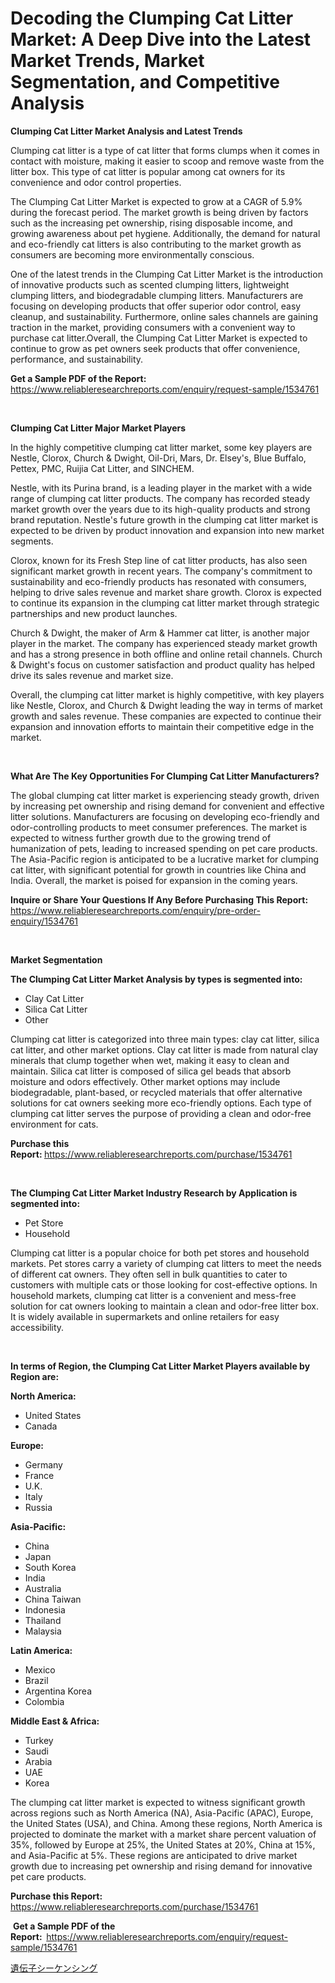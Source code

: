 <p><h1>Decoding the Clumping Cat Litter Market: A Deep Dive into the Latest Market Trends, Market Segmentation, and Competitive Analysis</h1></p><p><strong>Clumping Cat Litter Market Analysis and Latest Trends</strong></p>
<p><p>Clumping cat litter is a type of cat litter that forms clumps when it comes in contact with moisture, making it easier to scoop and remove waste from the litter box. This type of cat litter is popular among cat owners for its convenience and odor control properties.</p><p>The Clumping Cat Litter Market is expected to grow at a CAGR of 5.9% during the forecast period. The market growth is being driven by factors such as the increasing pet ownership, rising disposable income, and growing awareness about pet hygiene. Additionally, the demand for natural and eco-friendly cat litters is also contributing to the market growth as consumers are becoming more environmentally conscious.</p><p>One of the latest trends in the Clumping Cat Litter Market is the introduction of innovative products such as scented clumping litters, lightweight clumping litters, and biodegradable clumping litters. Manufacturers are focusing on developing products that offer superior odor control, easy cleanup, and sustainability. Furthermore, online sales channels are gaining traction in the market, providing consumers with a convenient way to purchase cat litter.Overall, the Clumping Cat Litter Market is expected to continue to grow as pet owners seek products that offer convenience, performance, and sustainability.</p></p>
<p><strong>Get a Sample PDF of the Report:&nbsp;</strong> <a href="https://www.reliableresearchreports.com/enquiry/request-sample/1534761">https://www.reliableresearchreports.com/enquiry/request-sample/1534761</a></p>
<p>&nbsp;</p>
<p><strong>Clumping Cat Litter Major Market Players</strong></p>
<p><p>In the highly competitive clumping cat litter market, some key players are Nestle, Clorox, Church & Dwight, Oil-Dri, Mars, Dr. Elsey's, Blue Buffalo, Pettex, PMC, Ruijia Cat Litter, and SINCHEM.</p><p>Nestle, with its Purina brand, is a leading player in the market with a wide range of clumping cat litter products. The company has recorded steady market growth over the years due to its high-quality products and strong brand reputation. Nestle's future growth in the clumping cat litter market is expected to be driven by product innovation and expansion into new market segments.</p><p>Clorox, known for its Fresh Step line of cat litter products, has also seen significant market growth in recent years. The company's commitment to sustainability and eco-friendly products has resonated with consumers, helping to drive sales revenue and market share growth. Clorox is expected to continue its expansion in the clumping cat litter market through strategic partnerships and new product launches.</p><p>Church & Dwight, the maker of Arm & Hammer cat litter, is another major player in the market. The company has experienced steady market growth and has a strong presence in both offline and online retail channels. Church & Dwight's focus on customer satisfaction and product quality has helped drive its sales revenue and market size.</p><p>Overall, the clumping cat litter market is highly competitive, with key players like Nestle, Clorox, and Church & Dwight leading the way in terms of market growth and sales revenue. These companies are expected to continue their expansion and innovation efforts to maintain their competitive edge in the market.</p></p>
<p>&nbsp;</p>
<p><strong>What Are The Key Opportunities For Clumping Cat Litter Manufacturers?</strong></p>
<p><p>The global clumping cat litter market is experiencing steady growth, driven by increasing pet ownership and rising demand for convenient and effective litter solutions. Manufacturers are focusing on developing eco-friendly and odor-controlling products to meet consumer preferences. The market is expected to witness further growth due to the growing trend of humanization of pets, leading to increased spending on pet care products. The Asia-Pacific region is anticipated to be a lucrative market for clumping cat litter, with significant potential for growth in countries like China and India. Overall, the market is poised for expansion in the coming years.</p></p>
<p><strong>Inquire or Share Your Questions If Any Before Purchasing This Report:</strong> <a href="https://www.reliableresearchreports.com/enquiry/pre-order-enquiry/1534761">https://www.reliableresearchreports.com/enquiry/pre-order-enquiry/1534761</a></p>
<p>&nbsp;</p>
<p><strong>Market Segmentation</strong></p>
<p><strong>The Clumping Cat Litter Market Analysis by types is segmented into:</strong></p>
<p><ul><li>Clay Cat Litter</li><li>Silica Cat Litter</li><li>Other</li></ul></p>
<p><p>Clumping cat litter is categorized into three main types: clay cat litter, silica cat litter, and other market options. Clay cat litter is made from natural clay minerals that clump together when wet, making it easy to clean and maintain. Silica cat litter is composed of silica gel beads that absorb moisture and odors effectively. Other market options may include biodegradable, plant-based, or recycled materials that offer alternative solutions for cat owners seeking more eco-friendly options. Each type of clumping cat litter serves the purpose of providing a clean and odor-free environment for cats.</p></p>
<p><strong>Purchase this Report:&nbsp;</strong><a href="https://www.reliableresearchreports.com/purchase/1534761">https://www.reliableresearchreports.com/purchase/1534761</a></p>
<p>&nbsp;</p>
<p><strong>The Clumping Cat Litter Market Industry Research by Application is segmented into:</strong></p>
<p><ul><li>Pet Store</li><li>Household</li></ul></p>
<p><p>Clumping cat litter is a popular choice for both pet stores and household markets. Pet stores carry a variety of clumping cat litters to meet the needs of different cat owners. They often sell in bulk quantities to cater to customers with multiple cats or those looking for cost-effective options. In household markets, clumping cat litter is a convenient and mess-free solution for cat owners looking to maintain a clean and odor-free litter box. It is widely available in supermarkets and online retailers for easy accessibility.</p></p>
<p>&nbsp;</p>
<p><strong>In terms of Region, the Clumping Cat Litter Market Players available by Region are:</strong></p>
<p>
    <p> <strong> North America: </strong>
        <ul>
            <li>United States</li>
            <li>Canada</li>
        </ul>
        </p> 
    <p> <strong> Europe: </strong>
        <ul>
            <li>Germany</li>
            <li>France</li>
            <li>U.K.</li>
            <li>Italy</li>
            <li>Russia</li>
        </ul>
        </p> 
    <p> <strong> Asia-Pacific: </strong>
        <ul>
            <li>China</li>
            <li>Japan</li>
            <li>South Korea</li>
            <li>India</li>
            <li>Australia</li>
            <li>China Taiwan</li>
            <li>Indonesia</li>
            <li>Thailand</li>
            <li>Malaysia</li>
        </ul>
        </p> 
    <p> <strong> Latin America: </strong>
        <ul>
            <li>Mexico</li>
            <li>Brazil</li>
            <li>Argentina Korea</li>
            <li>Colombia</li>
        </ul>
        </p> 
    <p> <strong> Middle East & Africa: </strong>
        <ul>
            <li>Turkey</li>
            <li>Saudi</li>
            <li>Arabia</li>
            <li>UAE</li>
            <li>Korea</li>
        </ul>
    </p>
    </p>
<p><p>The clumping cat litter market is expected to witness significant growth across regions such as North America (NA), Asia-Pacific (APAC), Europe, the United States (USA), and China. Among these regions, North America is projected to dominate the market with a market share percent valuation of 35%, followed by Europe at 25%, the United States at 20%, China at 15%, and Asia-Pacific at 5%. These regions are anticipated to drive market growth due to increasing pet ownership and rising demand for innovative pet care products.</p></p>
<p><strong>Purchase this Report: </strong><a href="https://www.reliableresearchreports.com/purchase/1534761">https://www.reliableresearchreports.com/purchase/1534761</a></p>
<p>&nbsp;<strong>Get a Sample PDF of the Report:&nbsp;&nbsp;</strong><a href="https://www.reliableresearchreports.com/enquiry/request-sample/1534761">https://www.reliableresearchreports.com/enquiry/request-sample/1534761</a></p>
<p><strong></strong></p>
<p><p><a href="https://medium.com/@randallrunte2023/%E9%81%BA%E4%BC%9D%E5%AD%90%E3%82%B7%E3%83%BC%E3%82%B1%E3%83%B3%E3%82%B7%E3%83%B3%E3%82%B0%E5%B8%82%E5%A0%B4%E3%81%AE%E8%A6%8F%E6%A8%A1%E3%81%A8%E5%B8%82%E5%A0%B4%E5%8B%95%E5%90%91-%E5%AE%8C%E5%85%A8%E3%81%AA%E7%94%A3%E6%A5%AD%E6%A6%82%E8%A6%81-2024%E5%B9%B4%E3%81%8B%E3%82%892031%E5%B9%B4%E3%81%BE%E3%81%A7-ff18c0084c76">遺伝子シーケンシング</a></p></p>